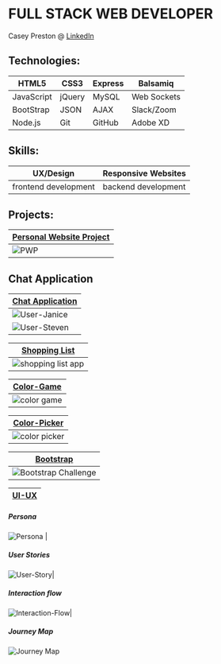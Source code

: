 <h1> FULL STACK WEB DEVELOPER</h1>  

Casey Preston @ [LinkedIn](https://www.linkedin.com/in/casey-preston-1a2b2b167/)

## Technologies:

HTML5 | CSS3 | Express | Balsamiq
----- | -----| ------- | -------
JavaScript | jQuery | MySQL |Web Sockets
BootStrap | JSON | AJAX | Slack/Zoom
Node.js | Git | GitHub | Adobe XD

## Skills:

UX/Design | Responsive Websites
--------|-------------------------
frontend development |backend development

## Projects:


  [Personal Website Project](https://github.com/Cpreston3/Casey-preston) |
-------------------------------------------------------------------------|    
   <img src = "https://user-images.githubusercontent.com/37227843/96305785-ae26a000-0fbb-11eb-8c7d-df61905cf312.png" alt = "PWP"> |
 
 ## Chat Application


  [Chat Application](https://github.com/Cpreston3/current-project) |
 ----------------------------------------------------------------|
 <img src = "https://user-images.githubusercontent.com/37227843/96922490-29310000-146d-11eb-81b0-be9c01e894e0.png" alt =  "User-Janice"> |
 <img src = "https://user-images.githubusercontent.com/37227843/96922495-2afac380-146d-11eb-9d12-a493f3abfffd.png" alt = "User-Steven"> |
 
 
 [Shopping List](https://github.com/Cpreston3/Shopping-List) |
 ------------------------------------------------------------ |
<img src = "https://user-images.githubusercontent.com/37227843/96307052-2e4e0500-0fbe-11eb-9a72-0de1c258b969.png" alt="shopping list app"> | 

[Color-Game](https://github.com/Cpreston3/projects/tree/master/Color%20Game%20Project) |
----------------------------------------------------------------------------------------|
<img src = "https://user-images.githubusercontent.com/37227843/97214967-77a20f80-1789-11eb-9efa-ed9723411514.png" alt ="color game">|

 
 [Color-Picker](https://github.com/Cpreston3/Color-Picker) |
  ------------------------------------------------------------|
  <img src = "https://user-images.githubusercontent.com/37227843/96306750-86d0d280-0fbd-11eb-827a-25ea636d1167.png" alt = "color picker"> |

[Bootstrap](https://github.com/Cpreston3/bootstrap-challenge-Cpreston3) |
  ------------------------------------------------------------|
  <img src="https://user-images.githubusercontent.com/37227843/96291893-ff2b9980-0fa5-11eb-9321-ac5b95466c7c.png" alt="Bootstrap Challenge">|


 [UI-UX](https://github.com/Cpreston3/ui-ux-challenge-Cpreston3) |
-----------------------------------------------------------------|
<h5>Persona</h5>
<img src = "https://user-images.githubusercontent.com/37227843/96507097-efb28780-1215-11eb-96da-5c50d411bd43.png" alt = "Persona"> |
<h5>User Stories</h5>
<img src = "https://user-images.githubusercontent.com/37227843/96507738-d4944780-1216-11eb-99c3-e43588d8add2.png" alt = "User-Story">|
<h5>Interaction flow</h5>
<img src = "https://user-images.githubusercontent.com/37227843/96507790-e8d84480-1216-11eb-8378-1500ab8470e8.png" alt = "Interaction-Flow">| 
<h5>Journey Map</h5>
<img src = "https://user-images.githubusercontent.com/37227843/99002609-ead1b280-24f9-11eb-88d3-b3fb0f480fe2.png" alt = "Journey Map">

